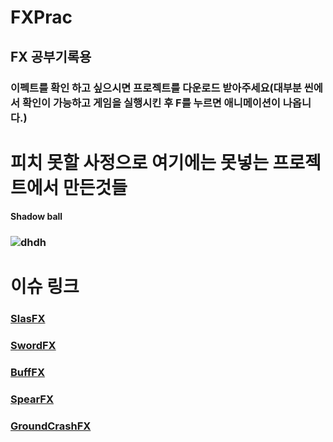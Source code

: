# FXPrac

## FX 공부기록용

### 이펙트를 확인 하고 싶으시면 프로젝트를 다운로드 받아주세요(대부분 씬에서 확인이 가능하고 게임을 실행시킨 후 F를 누르면 애니메이션이 나옵니다.)

# 피치 못할 사정으로 여기에는 못넣는 프로젝트에서 만든것들

#### Shadow ball
### ![dhdh](https://user-images.githubusercontent.com/101326408/216782110-7afc2a34-2f38-43a9-a14e-0c79f3b60fb0.gif)

# 이슈 링크

### [SlasFX](https://github.com/Gusdnd01/FXPrac/issues/4)

### [SwordFX](https://github.com/Gusdnd01/FXPrac/issues/3)

### [BuffFX](https://github.com/Gusdnd01/FXPrac/issues/1)

### [SpearFX](https://github.com/Gusdnd01/FXPrac/issues/6)

### [GroundCrashFX](https://github.com/Gusdnd01/FXPrac/issues/2)
